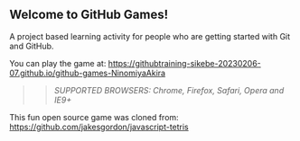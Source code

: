 ## Welcome to GitHub Games!

A project based learning activity for people who are getting started with Git and GitHub.

You can play the game at: https://githubtraining-sikebe-20230206-07.github.io/github-games-NinomiyaAkira

>> _*SUPPORTED BROWSERS*: Chrome, Firefox, Safari, Opera and IE9+_

This fun open source game was cloned from: https://github.com/jakesgordon/javascript-tetris
